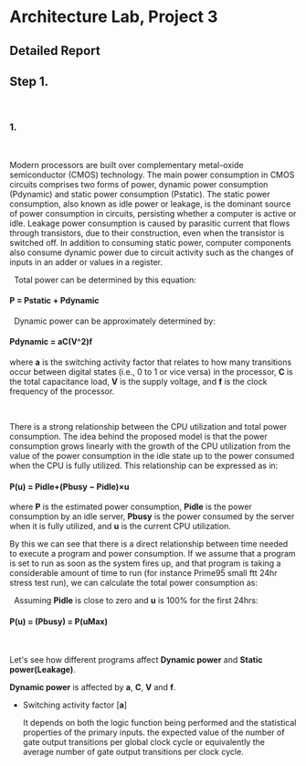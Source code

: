# Architecture Lab, Project 3

## Detailed Report

## Step 1. 

&nbsp;

### 1.

&nbsp;

Modern processors are built over complementary metal-oxide semiconductor (CMOS) technology. The main power consumption in CMOS circuits comprises two forms of power, dynamic power consumption (Pdynamic) and static power consumption (Pstatic). The static power consumption, also known as idle power or leakage, is the dominant source of power consumption in circuits, persisting whether a computer is active or idle. Leakage power consumption is caused by parasitic current that flows through transistors, due to their construction, even when the transistor is switched off. In addition to consuming static power, computer components also consume dynamic power due to circuit activity such as the changes of inputs in an adder or values in a register. 

&nbsp;
Total power can be determined by this equation:

#### P = Pstatic + Pdynamic

&nbsp;
Dynamic power can be approximately determined by:

#### Pdynamic = aC(V^2)f

where **a** is the switching activity factor that relates to how many transitions occur between digital states (i.e., 0 to 1 or vice versa) in the processor, **C** is the total capacitance load, **V** is the supply voltage, and **f** is the clock frequency of the processor.

&nbsp;

There is a strong relationship between the CPU utilization and total power consumption. The idea behind the proposed model is that the power consumption grows linearly with the growth of the CPU utilization from the value of the power consumption in the idle state up to the power consumed when the CPU is fully utilized. This relationship can be expressed as in:

#### P(u) = Pidle+(Pbusy − Pidle)×u

where **P** is the estimated power consumption, **Pidle** is the power consumption by an idle server, **Pbusy** is the power consumed by the server when it is fully utilized, and **u** is the current CPU utilization. 

By this we can see that there is a direct relationship between time needed to execute a program and power consumption. If we assume that a program is set to run as soon as the system fires up, and that program is taking a considerable amount of time to run (for instance Prime95 small ftt 24hr stress test run), we can calculate the total power consumption as:

&nbsp;
Assuming **Pidle** is close to zero and **u** is 100% for the first 24hrs:
#### P(u) = (Pbusy) = P(uMax)

&nbsp;

Let's see how different programs affect **Dynamic power** and **Static power(Leakage)**.

**Dynamic power** is affected by **a**, **C**, **V** and **f**. 

- Switching activity factor [**a**]

    It depends on both the logic function being performed and the statistical properties of
    the primary inputs. the expected value of the number of gate output transitions per global clock cycle or equivalently the average number of gate output transitions per clock cycle.
